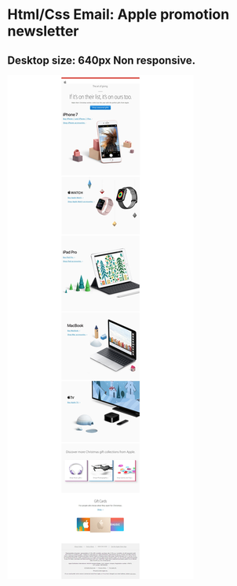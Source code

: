 # Html/Css Email: Apple promotion newsletter
## Desktop size: 640px Non responsive.

![Apple Email](images/ReadmeImage.jpeg "Desktop version")
